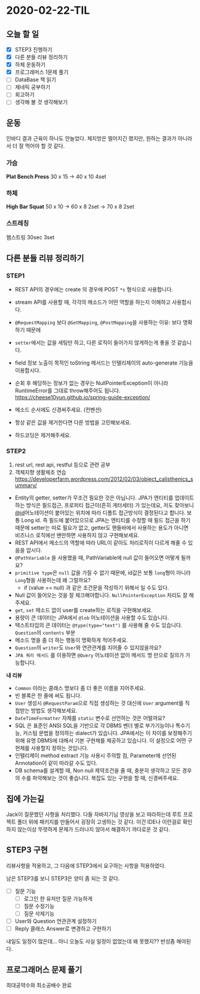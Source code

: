 # 2020-02-22-TIL

## 오늘 할 일

- [x] STEP3 진행하기
- [x] 다른 분들 리뷰 정리하기
- [x] 하체 운동하기
- [x] 프로그래머스 1문제 풀기
- [ ] DataBase 책 읽기
- [ ] 제네릭 공부하기
- [ ] 회고하기
- [ ] 생각해 볼 것 생각해보기

## 운동

인바디 결과 근육이 하나도 안늘었다. 체지방은 떨어지긴 했지만, 원하는 결과가 아니라서 더 잘 먹어야 할 것 같다.

### 가슴

**Plat Bench Press** 30 x 15 → 40 x 10 4set

### 하체

**High Bar Squat** 50 x 10 → 60 x 8 2set → 70 x 8 2set

### 스트레칭

햄스트링 30sec 3set

## 다른 분들 리뷰 정리하기

### STEP1
- REST API의 경우에는 create 의 경우에 POST `*s` 형식으로 사용합니다.
- stream API를 사용할 때, 각각의 메소드가 어떤 역할을 하는지 이해하고 사용합시다.

- `@RequestMapping` 보다 `@GetMapping`, `@PostMapping`을 사용하는 이유: 보다 명확하기 때문에
- `setter`에서는 값을 세팅만 하고, 다른 로직이 들어가지 않게하는게 좋을 것 같습니다.
- field 정보 노출이 목적인 toString 메서드는 인텔리제이의 auto-generate 기능을 이용합시다.
- 순회 후 해당하는 정보가 없는 경우는 NullPointerException이 아니라 RuntimeError를 그대로 throw해주어도 됩니다.
  https://cheese10yun.github.io/spring-guide-exception/
- 메소드 순서에도 신경써주세요. (컨벤션)
- 항상 같은 값을 제거한다면 다른 방법을 고민해보세요.
- 하드코딩은 제거해주세요.

### STEP2

1. rest url, rest api, restful 등으로 관련 공부
2. 객체지향 생활체조 연습 https://developerfarm.wordpress.com/2012/02/03/object_calisthenics_summary/

- Entity의 getter, setter가 무조건 필요한 것은 아닙니다. JPA가 엔티티를 업데이트하는 방식은 필드접근, 프로퍼티 접근이(흔히 게터세터) 가 있는데요, 저도 찾아보니 [@id](https://github.com/id)어노테이션이 붙어있는 위치에 따라 디폴트 접근방식이 결정된다고 합니다. 보통 Long id. 즉 필드에 붙어있으므로 JPA는 엔티티를 수정할 때 필드 접근을 하기 때문에 setter는 따로 필요가 없고, getter도 핸들바에서 사용하는 용도가 아니면 비즈니스 로직에선 왠만하면 사용하지 않고 구현해보세요.
- REST API에서 메소드의 역할에 따라 URL이 같아도 처리로직이 다르게 해줄 수 있음을 압시다.
- `@PathVariable` 을 사용했을 때, PathVariable에 null 값이 들어오면 어떻게 될까요?
- `primitive type`은 `null` 값을 가질 수 없기 때문에, id값은 보통 `long`형이 아니라 `Long`형을 사용하는데 왜 그럴까요?
  - if (value == null) 과 같은 조건문을 작성하기 위해서 일 수도 있다.
- Null 값이 들어오는 것을 잘 체크해야합니다. `NullPointerException` 처리도 잘 해주세요.
- `get`, `set` 메소드 없이 user를 create하는 로직을 구현해보세요.
- 용량이 큰 데이터는 JPA에서 `@lob` 어노테이션을 사용할 수도 있습니다.
- 텍스트타입의 큰 데이터는 `@type(type="text")` 를 사용해 줄 수도 있습니다. `Question`의 `contents` 부분
- 메소드 명을 좀 더 하는 행동이 명확하게 적어주세요.
- `Question`의 `writer`도 `User`와 연관관계를 지어줄 수 있지않을까요?
- `JPA 쿼리 메서드` 를 이용하면 `@Query` 어노테이션 없이 메서드 명 만으로 질의가 가능합니다.

**내 리뷰**

- `Common` 이라는 클래스 명보다 좀 더 좋은 이름을 지어주세요.
- 빈 블록은 한 줄에 써도 됩니다.
- `User` 생성시 `@RequestParam`으로 직접 생성하는 것 대신에 `User` argument를 직접받는 방법도 생각해보세요.
- `DateTimeFormatter` 자체를 `static` 변수로 선언하는 것은 어떨까요?
- SQL 은 표준인 ANSI SQL을 기반으로 각 DBMS 벤더 별로 부가기능이나 특수기능, 커스텀 문법을 정의하는 dialect가 있습니다. JPA에서는 이 차이를 보정해주기 위해 유명 DBMS에 대해서 기본 구현체를 제공하고 있습니다. 이 설정으로 어떤 구현체를 사용할지 정하는 것입니다.
- 인텔리제이 method extract 기능 사용시 주의할 점, Parameter에 선언된 Annotation이 같이 따라갈 수도 있다.
- DB schema를 설계할 때, Non null 제약조건을 줄 때, 충분히 생각하고 모든 경우의 수를 파악해보는 것이 좋습니다.
  복잡도 있는 구현을 할 때, 신경써주세요.

## 집에 가는길

Jack이 질문했던 사항을 처리했다. 다들 자바지기님 영상을 보고 따라하는데 루트 프로젝트 폴더 위에 패키지를 만들어서 굉장히 고생하는 것 같다. 이건 IDE나 이런걸로 확인하지 않는이상 뚜렷하게 문제가 드러나지 않아서 해결하기 까다로운 것 같다.

## STEP3 구현

리뷰사항을 적용하고, 그 다음에 STEP3에서 요구하는 사항을 적용하였다.

남은 STEP3를 보니 STEP3은 양이 좀 되는 것 같다.

- [ ] 질문 기능
  - [ ] 로그인 한 유저만 질문 가능하게
  - [ ] 질문 수정기능
  - [ ] 질문 삭제기능
- [ ] User와 Question 연관관계 설정하기
- [ ] Reply 클래스 Answer로 변경하고 구현하기

내일도 일정이 많은데... 아니 오늘도 사실 일정이 없었는데 왜 못했지?? 반성좀 해야된다.

## 프로그래머스 문제 풀기

최대공약수와 최소공배수 완료

